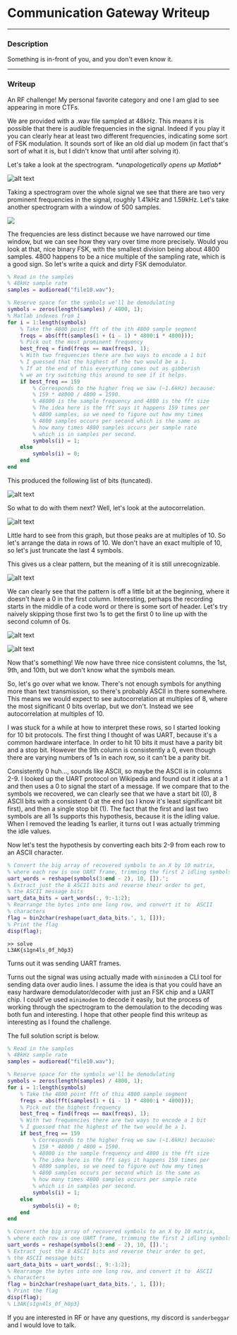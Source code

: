 # Communication Gateway Writeup

---

### Description

Something is in-front of you, and you don't even know it.

---

### Writeup

An RF challenge! My personal favorite category and one I am glad to see appearing in more CTFs.

We are provided with a .wav file sampled at 48kHz. This means it is possible that there is audible frequencies in the signal. Indeed if you play it you can clearly hear at least two different frequencies, indicating some sort of FSK modulation. It sounds sort of like an old dial up modem (in fact that's sort of what it is, but I didn't know that until after solving it).

Let's take a look at the spectrogram. *\*unapologetically opens up Matlab\**

![alt text](image-2.png)

Taking a spectrogram over the whole signal we see that there are two very prominent frequencies in the signal, roughly 1.41kHz and 1.59kHz. Let's take another spectrogram with a window of 500 samples.

![](image-1.png)

The frequencies are less distinct because we have narrowed our time window, but we can see how they vary over time more precisely. Would you look at that, nice binary FSK, with the smallest division being about 4800 samples. 4800 happens to be a nice multiple of the sampling rate, which is a good sign. So let's write a quick and dirty FSK demodulator.

```matlab
% Read in the samples
% 48kHz sample rate
samples = audioread("file10.wav");

% Reserve space for the symbols we'll be demodulating
symbols = zeros(length(samples) / 4800, 1);
% Matlab indexes from 1
for i = 1:length(symbols)
    % Take the 4800 point fft of the ith 4800 sample segment
    freqs = abs(fft(samples(1 + (i - 1) * 4800:i * 4800)));
    % Pick out the most prominent frequency
    best_freq = find(freqs == max(freqs), 1);
    % With two frequencies there are two ways to encode a 1 bit
    % I guessed that the highest of the two would be a 1.
    % If at the end of this everything comes out as gibberish
    % we an try switching this around to see if it helps.
    if best_freq == 159
        % Corresponds to the higher freq we saw (~1.6kHz) because:
        % 159 * 48000 / 4800 = 1590.
        % 48000 is the sample frequency and 4800 is the fft size
        % The idea here is the fft says it happens 159 times per 
        % 4800 samples, so we need to figure out how mny times
        % 4800 samples occurs per second which is the same as
        % how many times 4800 samples occurs per sample rate
        % which is in samples per second.
        symbols(i) = 1;
    else
        symbols(i) = 0;
    end
end
```

This produced the following list of bits (tuncated).

![alt text](image-3.png)

So what to do with them next? Well, let's look at the autocorrelation.

![alt text](image-4.png)

Little hard to see from this graph, but those peaks are at multiples of 10. So let's arrange the data in rows of 10. We don't have an exact multiple of 10, so let's just truncate the last 4 symbols.

This gives us a clear pattern, but the meaning of it is still unrecognizable. 

![alt text](image-5.png)

We can clearly see that the pattern is off a little bit at the beginning, where it doesn't have a 0 in the first column. Interesting, perhaps the recording starts in the middle of a code word or there is some sort of header. Let's try naively skipping those first two 1s to get the first 0 to line up with the second column of 0s.

![alt text](image-6.png)

![alt text](image-7.png)

Now that's something! We now have three nice consistent columns, the 1st, 9th, and 10th, but we don't know what the symbols mean.

So, let's go over what we know. There's not enough symbols for anything more than text transmission, so there's probably ASCII in there somewhere. This means we would expect to see autocorrelation at multiples of 8, where the most significant 0 bits overlap, but we don't. Instead we see autocorrelation at multiples of 10.

I was stuck for a while at how to interpret these rows, so I started looking for 10 bit protocols. The first thing I thought of was UART, because it's a common hardware interface. In order to hit 10 bits it must have a parity bit and a stop bit. However the 9th column is consistently a 0, even though there are varying numbers of 1s in each row, so it can't be a parity bit.

Consistently 0 huh..., sounds like ASCII, so maybe the ASCII is in columns 2-9. I looked up the UART protocol on Wikipedia and found out it idles at a 1 and then uses a 0 to signal the start of a message. If we compare that to the symbols we recovered, we can clearly see that we have a start bit (0), 8 ASCII bits with a consistent 0 at the end (so I know it's least significant bit first), and then a single stop bit (1). The fact that the first and last two symbols are all 1s supports this hypothesis, because it is the idling value. When I removed the leading 1s earlier, it turns out I was actually trimming the idle values. 

Now let's test the hypothesis by converting each bits 2-9 from each row to an ASCII character.

```matlab
% Convert the big array of recovered symbols to an X by 10 matrix,
% where each row is one UART frame, trimming the first 2 idling symbols 
uart_words = reshape(symbols(3:end - 2), 10, []).';
% Extract just the 8 ASCII bits and reverse their order to get,
% the ASCII message bits
uart_data_bits = uart_words(:, 9:-1:2);
% Rearrange the bytes into one long row, and convert it to  ASCII 
% characters  
flag = bin2char(reshape(uart_data_bits.', 1, []));
% Print the flag
disp(flag);
```

```shell
>> solve
L3AK{s1gn4ls_0f_h0p3}
```

Turns out it was sending UART frames.

Turns out the signal was using actually made with `minimodem` a CLI tool for sending data over audio lines. I assume the idea is that you could have an easy hardware demodulator/decoder with just an FSK chip and a UART chip. I could've used `minimodem` to decode it easily, but the process of working through the spectrogram to the demoulation to the decoding was both fun and interesting. I hope that other people find this writeup as interesting as I found the challenge.

The full solution script is below.

```matlab
% Read in the samples
% 48kHz sample rate
samples = audioread("file10.wav");

% Reserve space for the symbols we'll be demodulating
symbols = zeros(length(samples) / 4800, 1);
for i = 1:length(symbols)
    % Take the 4800 point fft of this 4800 sample segment
    freqs = abs(fft(samples(1 + (i - 1) * 4800:i * 4800)));
    % Pick out the highest frequency
    best_freq = find(freqs == max(freqs), 1);
    % With two frequencies there are two ways to encode a 1 bit
    % I guessed that the highest of the two would be a 1.
    if best_freq == 159
        % Corresponds to the higher freq we saw (~1.6kHz) because:
        % 159 * 48000 / 4800 = 1590.
        % 48000 is the sample frequency and 4800 is the fft size
        % The idea here is the fft says it happens 159 times per 
        % 4800 samples, so we need to figure out how mny times
        % 4800 samples occurs per second which is the same as
        % how many times 4800 samples occurs per sample rate
        % which is in samples per second.
        symbols(i) = 1;
    else
        symbols(i) = 0;
    end
end

% Convert the big array of recovered symbols to an X by 10 matrix,
% where each row is one UART frame, trimming the first 2 idling symbols 
uart_words = reshape(symbols(3:end - 2), 10, []).';
% Extract just the 8 ASCII bits and reverse their order to get,
% the ASCII message bits
uart_data_bits = uart_words(:, 9:-1:2);
% Rearrange the bytes into one long row, and convert it to  ASCII 
% characters  
flag = bin2char(reshape(uart_data_bits.', 1, []));
% Print the flag
disp(flag); 
% L3AK{s1gn4ls_0f_h0p3}
```

If you are interested in RF or have any questions, my discord is `sanderbeggar` and I would love to talk.